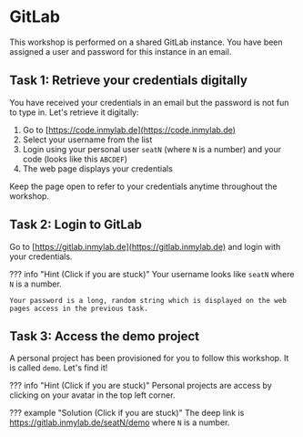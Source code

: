 # GitLab

This workshop is performed on a shared GitLab instance. You have been assigned a user and password for this instance in an email.

## Task 1: Retrieve your credentials digitally

You have received your credentials in an email but the password is not fun to type in. Let's retrieve it digitally:

1. Go to [https://code.inmylab.de](https://code.inmylab.de)
1. Select your username from the list
1. Login using your personal user `seatN` (where `N` is a number) and your code (looks like this `ABCDEF`)
1. The web page displays your credentials

Keep the page open to refer to your credentials anytime throughout the workshop.

## Task 2: Login to GitLab

Go to [https://gitlab.inmylab.de](https://gitlab.inmylab.de) and login with your credentials.

??? info "Hint (Click if you are stuck)"
    Your username looks like `seatN` where `N` is a number.

    Your password is a long, random string which is displayed on the web pages access in the previous task.

## Task 3: Access the demo project

A personal project has been provisioned for you to follow this workshop. It is called `demo`. Let's find it!

??? info "Hint (Click if you are stuck)"
    Personal projects are access by clicking on your avatar in the top left corner.

??? example "Solution (Click if you are stuck)"
    The deep link is https://gitlab.inmylab.de/seatN/demo where `N` is a number.
